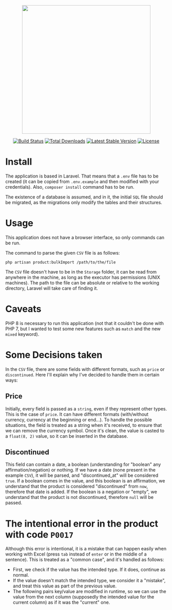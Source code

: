 <p align="center"><a href="https://laravel.com" target="_blank"><img src="https://raw.githubusercontent.com/laravel/art/master/logo-lockup/5%20SVG/2%20CMYK/1%20Full%20Color/laravel-logolockup-cmyk-red.svg" width="400"></a></p>

<p align="center">
<a href="https://travis-ci.org/laravel/framework"><img src="https://travis-ci.org/laravel/framework.svg" alt="Build Status"></a>
<a href="https://packagist.org/packages/laravel/framework"><img src="https://img.shields.io/packagist/dt/laravel/framework" alt="Total Downloads"></a>
<a href="https://packagist.org/packages/laravel/framework"><img src="https://img.shields.io/packagist/v/laravel/framework" alt="Latest Stable Version"></a>
<a href="https://packagist.org/packages/laravel/framework"><img src="https://img.shields.io/packagist/l/laravel/framework" alt="License"></a>
</p>

# Install

The application is based in Laravel. That means that a `.env` file has to be created (it can be copied from `.env.example` and then modified with your credentials). Also, `composer install` command has to be run.

The existence of a database is assumed, and in it, the initial `SQL` file should be migrated, as the migrations only modify the tables and their structures.

# Usage

This application does not have a browser interface, so only commands can be run.

The command to parse the given `CSV` file is as follows:

```shell
php artisan product:bulkImport /path/to/the/file
```

The `CSV` file doesn't have to be in the `Storage` folder, it can be read from anywhere in the machine, as long as the executor has permissions (UNIX machines). The path to the file can be absolute or relative to the working directory, Laravel will take care of finding it.

# Caveats

PHP 8 is necessary to run this application (not that it couldn't be done with PHP 7, but I wanted to test some new features such as `match` and the new `mixed` keyword).

# Some Decisions taken

In the `CSV` file, there are some fields with different formats, such as `price` or `discontinued`. Here I'll explain why I've decided to handle them in certain ways:

## Price

Initially, every field is passed as a `string`, even if they represent other types. This is the case of `price`. It can have different formats (with/without currency, currency at the beginning or end...). To handle the possible situations, the field is treated as a string when it's received, to ensure that we can remove the currency symbol. Once it's clean, the value is casted to a `float(8, 2)` value, so it can be inserted in the database.

## Discontinued

This field can contain a date, a boolean (understanding for "boolean" any affirmation/negation) or nothing. If we have a date (none present in the example `CSV`), it will be parsed, and "discontinued_at" will be considered `true`. If a boolean comes in the value, and this boolean is an affirmation, we understand that the product is considered "discontinued" from `now`, therefore that date is added. If the boolean is a negation or "empty", we understand that the product is not discontinued, therefore `null` will be passed.

# The intentional error in the product with code `P0017`

Although this error is intentional, it is a mistake that can happen easily when working with Excel (press `tab` instead of `enter` or in the middle of a sentence). This is treated as a "common case", and it's handled as follows:

- First, we check if the value has the intended type. If it does, continue as normal.
- If the value doesn't match the intended type, we consider it a "mistake", and treat this value as part of the previous value.
- The following pairs key/value are modified in runtime, so we can use the value from the next column (supposedly the intended value for the current column) as if it was the "current" one.
